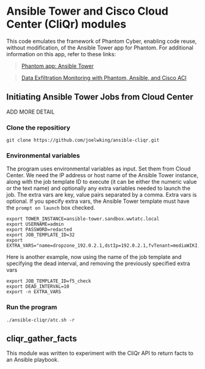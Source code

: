 # Ansible Tower and Cisco Cloud Center (CliQr) modules
This code emulates the framework of Phantom Cyber, enabling code reuse, without modification, of the Ansible Tower app for Phantom. For additional information on this app, refer to these links:

> [Phantom app: Ansible Tower](http://www.slideshare.net/joelwking/phantom-app-ansible-tower)

> [Data Exfiltration Monitoring with Phantom, Ansible, and Cisco ACI](https://blog.phantom.us/2016/08/22/data-exfiltration-monitoring-with-phantom-ansible-and-cisco-aci/)

## Initiating Ansible Tower Jobs from Cloud Center
ADD MORE DETAIL
### Clone the repositiory
`git clone https://github.com/joelwking/ansible-cliqr.git`
### Environmental variables
The program uses environmental variables as input. Set them from Cloud Center. We need the IP address or host name of the Ansible Tower instance, along with the job template ID to execute (it can be either the numeric value or the text name) and optionally any extra variables needed to launch the job. The extra vars are key, value pairs separated by a comma. Extra vars is optional. If you specify extra vars, the Ansible Tower template must have the `prompt on launch` box checked.
```
export TOWER_INSTANCE=ansible-tower.sandbox.wwtatc.local
export USERNAME=admin
export PASSWORD=redacted
export JOB_TEMPLATE_ID=32
export EXTRA_VARS="name=dropzone_192.0.2.1,dstIp=192.0.2.1,fvTenant=mediaWIKI,ap=test_mediaWIKI,epg=Outside,srcPort=https,prot=tcp"
```
Here is another example, now using the name of the job template and specifying the dead interval, and removing the previously specified extra vars
```
export JOB_TEMPLATE_ID=f5_check
export DEAD_INTERVAL=10
export -n EXTRA_VARS
```
### Run the program
`./ansible-cliqr/atc.sh -r`

## cliqr_gather_facts
This module was written to experiment with the CliQr API to return facts to an Ansible playbook.
